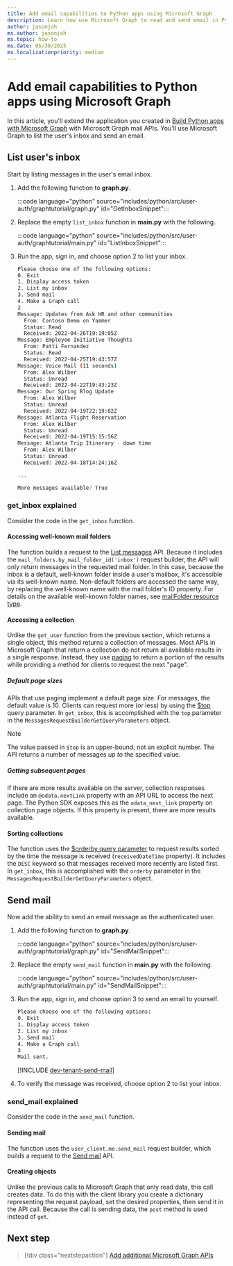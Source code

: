 ```yaml
---
title: Add email capabilities to Python apps using Microsoft Graph
description: Learn how use Microsoft Graph to read and send email in Python apps
author: jasonjoh
ms.author: jasonjoh
ms.topic: how-to
ms.date: 05/30/2025
ms.localizationpriority: medium
---
```


# Add email capabilities to Python apps using Microsoft Graph

In this article, you'll extend the application you created in [Build Python apps with Microsoft Graph](python.md) with Microsoft Graph mail APIs. You'll use Microsoft Graph to list the user's inbox and send an email.

## List user's inbox

Start by listing messages in the user's email inbox.

1. Add the following function to **graph.py**.

    :::code language="python" source="includes/python/src/user-auth/graphtutorial/graph.py" id="GetInboxSnippet":::

1. Replace the empty `list_inbox` function in **main.py** with the following.

    :::code language="python" source="includes/python/src/user-auth/graphtutorial/main.py" id="ListInboxSnippet":::

1. Run the app, sign in, and choose option 2 to list your inbox.

    ```bash
    Please choose one of the following options:
    0. Exit
    1. Display access token
    2. List my inbox
    3. Send mail
    4. Make a Graph call
    2
    Message: Updates from Ask HR and other communities
      From: Contoso Demo on Yammer
      Status: Read
      Received: 2022-04-26T19:19:05Z
    Message: Employee Initiative Thoughts
      From: Patti Fernandez
      Status: Read
      Received: 2022-04-25T19:43:57Z
    Message: Voice Mail (11 seconds)
      From: Alex Wilber
      Status: Unread
      Received: 2022-04-22T19:43:23Z
    Message: Our Spring Blog Update
      From: Alex Wilber
      Status: Unread
      Received: 2022-04-19T22:19:02Z
    Message: Atlanta Flight Reservation
      From: Alex Wilber
      Status: Unread
      Received: 2022-04-19T15:15:56Z
    Message: Atlanta Trip Itinerary - down time
      From: Alex Wilber
      Status: Unread
      Received: 2022-04-18T14:24:16Z

    ...

    More messages available? True
    ```

### get_inbox explained

Consider the code in the `get_inbox` function.

#### Accessing well-known mail folders

The function builds a request to the [List messages](/graph/api/user-list-messages) API. Because it includes the `mail_folders.by_mail_folder_id('inbox')` request builder, the API will only return messages in the requested mail folder. In this case, because the inbox is a default, well-known folder inside a user's mailbox, it's accessible via its well-known name. Non-default folders are accessed the same way, by replacing the well-known name with the mail folder's ID property. For details on the available well-known folder names, see [mailFolder resource type](/graph/api/resources/mailfolder).

#### Accessing a collection

Unlike the `get_user` function from the previous section, which returns a single object, this method returns a collection of messages. Most APIs in Microsoft Graph that return a collection do not return all available results in a single response. Instead, they use [paging](/graph/paging) to return a portion of the results while providing a method for clients to request the next "page".

##### Default page sizes

APIs that use paging implement a default page size. For messages, the default value is 10. Clients can request more (or less) by using the [$top](/graph/query-parameters#top-parameter) query parameter. In `get_inbox`, this is accomplished with the `top` parameter in the `MessagesRequestBuilderGetQueryParameters` object.

> [!NOTE]
> The value passed in `$top` is an upper-bound, not an explicit number. The API returns a number of messages *up to* the specified value.

##### Getting subsequent pages

If there are more results available on the server, collection responses include an `@odata.nextLink` property with an API URL to access the next page. The Python SDK exposes this as the `odata_next_link` property on collection page objects. If this property is present, there are more results available.

#### Sorting collections

The function uses the [$orderby query parameter](/graph/query-parameters#orderby-parameter) to request results sorted by the time the message is received (`receivedDateTime` property). It includes the `DESC` keyword so that messages received more recently are listed first. In `get_inbox`, this is accomplished with the `orderby` parameter in the `MessagesRequestBuilderGetQueryParameters` object.

## Send mail

Now add the ability to send an email message as the authenticated user.

1. Add the following function to **graph.py**.

    :::code language="python" source="includes/python/src/user-auth/graphtutorial/graph.py" id="SendMailSnippet":::

1. Replace the empty `send_mail` function in **main.py** with the following.

    :::code language="python" source="includes/python/src/user-auth/graphtutorial/main.py" id="SendMailSnippet":::

1. Run the app, sign in, and choose option 3 to send an email to yourself.

    ```bash
    Please choose one of the following options:
    0. Exit
    1. Display access token
    2. List my inbox
    3. Send mail
    4. Make a Graph call
    3
    Mail sent.
    ```

    [!INCLUDE [dev-tenant-send-mail](includes/shared/dev-tenant-send-mail.md)]

1. To verify the message was received, choose option 2 to list your inbox.

### send_mail explained

Consider the code in the `send_mail` function.

#### Sending mail

The function uses the `user_client.me.send_mail` request builder, which builds a request to the [Send mail](/graph/api/user-sendmail) API.

#### Creating objects

Unlike the previous calls to Microsoft Graph that only read data, this call creates data. To do this with the client library you create a dictionary representing the request payload, set the desired properties, then send it in the API call. Because the call is sending data, the `post` method is used instead of `get`.

## Next step

> [!div class="nextstepaction"]
> [Add additional Microsoft Graph APIs](python-extend-app.md)
